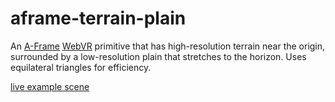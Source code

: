 aframe-terrain-plain
====================

An [A-Frame](https://aframe.io) [WebVR](https://webvr.info/) primitive that has high-resolution terrain near the origin, 
surrounded by a low-resolution plain that stretches to the horizon.
Uses equilateral triangles for efficiency.


[live example scene](https://dougreeder.github.io/aframe-terrain-plain/example.html)
